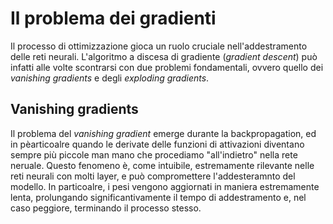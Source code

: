 # Il problema dei gradienti

Il processo di ottimizzazione gioca un ruolo cruciale nell'addestramento delle reti neurali. L'algoritmo a discesa di gradiente (*gradient descent*) può infatti alle volte scontrarsi con due problemi fondamentali, ovvero quello dei *vanishing gradients* e degli *exploding gradients*.

## Vanishing gradients

Il problema del *vanishing gradient* emerge durante la backpropagation, ed in pèarticoalre quando le derivate delle funzioni di attivazioni diventano sempre più piccole man mano che procediamo "all'indietro" nella rete neruale. Questo fenomeno è, come intuibile, estremamente rilevante nelle reti neurali con molti layer, e può compromettere l'addesteramnto del modello. In particoalre, i pesi vengono aggiornati in maniera estremamente lenta, prolungando significantivamente il tempo di addestramento e, nel caso peggiore, terminando il processo stesso.

<!-- https://www.geeksforgeeks.org/vanishing-and-exploding-gradients-problems-in-deep-learning/ -->